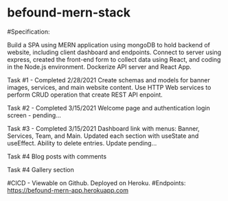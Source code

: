 # befound-mern-stack

#Specification:

Build a SPA using MERN application using mongoDB to hold backend of website, including client dashboard and endpoints. Connect to server using express, created the front-end form to collect data using React, and coding in the Node.js environment. Dockerize API server and React App.

Task #1 - Completed 2/28/2021
Create schemas and models for banner images, services, and main website content.  Use HTTP Web services to perform CRUD operation that create REST API enpoint.  

Task #2 - Completed 3/15/2021
Welcome page and authentication login screen - pending...   

Task #3 - Completed 3/15/2021
Dashboard link with menus:  Banner, Services, Team, and Main.  Updated each section with useState and useEffect.  Ability to delete entries.  Update pending...

Task #4
Blog posts with comments

Task #4
Gallery section

#CICD - Viewable on Github.  Deployed on Heroku.  #Endpoints: https://befound-mern-app.herokuapp.com
